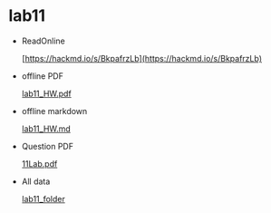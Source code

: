 # lab11

* ReadOnline

    [https://hackmd.io/s/BkpafrzLb](https://hackmd.io/s/BkpafrzLb)

* offline PDF

    [lab11_HW.pdf](https://github.com/linnil1/Lab304_2017summer/blob/master/lab11/lab11_HW.pdf)

* offline markdown

    [lab11_HW.md](https://github.com/linnil1/Lab304_2017summer/blob/master/lab11/lab11_HW.md)

* Question PDF

    [11Lab.pdf](https://github.com/linnil1/Lab304_2017summer/blob/master/lab11/11Lab.pdf)

* All data

    [lab11_folder](https://github.com/linnil1/Lab304_2017summer/tree/master/lab11)
